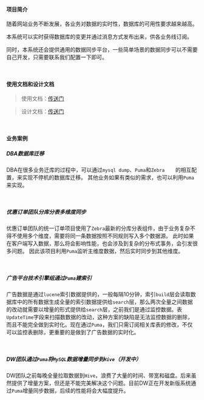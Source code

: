 #### 项目简介

随着网站业务不断发展，各业务对数据的实时性，数据库的可用性要求越来越高。

本系统可以实时获得数据库的变更并通过消息方式发布出来，供各业务线订阅。

同时，本系统还会提供通用的数据同步平台，一些简单场景的数据同步可以不需要自己开发，只需要联系我们配置一下即可。

&nbsp;

#### 使用文档和设计文档

>使用文档：[传送门](http://puma-admin01.beta:8080/#/docs/readme)

>设计文档：[传送门](http://puma-admin01.beta:8080/#/docs/design)

&nbsp;

#### 业务案例

##### DBA数据库迁移
DBA在很多业务迁库的过程中，可以通过`mysql dump`、`Puma`和`Zebra    `的相互配置，来实现不停机的数据库迁移。
其他业务如果有类似的需求，也可以利用`Puma`来实现。

&nbsp;

##### 优惠订单团队分库分表多维度同步
优惠订单团队的统一订单项目使用了`Zebra`最新的分库分表组件，由于业务复杂不得不使用多个维度，需要将同一条数据按照不同规则写入多个数据源。
此时如果在客户端写入数据，那么将会影响性能，也会涉及到复杂的分布式事务，会引发很多问题。
因此该项目利用`Puma`监听主维度数据，然后实时同步到其他维度。

&nbsp;

##### 广告平台技术引擎组通过`Puma`建索引
广告数据是通过`lucene`索引数据提供的，一般每隔10分钟，索引`build`层会读取数据库中的所有数据生成全量的索引数据提供给`search`层，那么两次全量之间数据的改动就需要以增量的形式提供给`search`层，之前我们是通过监控数据。表`UpdateTime`字段来扫描数数据的改动，这种方案的缺陷是无法监控数据的删除，而且不能完全做到实时化。现在通过`Puma`，我们只需订阅相关库表的修改，不仅可以监控表删除，更重要的是做到了广告数据的实时化。

&nbsp;

##### DW团队通过`Puma`将`MySQL`数据增量同步到`Hive`（开发中）
DW团队之前每晚全量拉取数据到`Hive`，浪费了大量的时间、带宽和磁盘。后来虽然提供了增量方案，但还是不能完美解决这个问题。目前DW正在开发新版系统通过`Puma`增量同步数据，后续的性能将会大幅度提升。